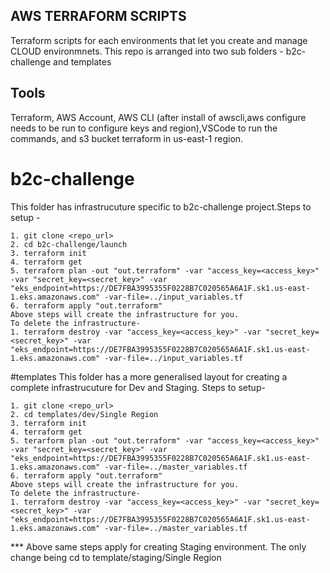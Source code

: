 ## AWS TERRAFORM SCRIPTS
Terraform scripts for each environments that let you create and manage CLOUD environmnets.
This repo is arranged into two sub folders - b2c-challenge and templates

## Tools
Terraform, AWS Account, AWS CLI (after install of awscli,aws configure needs to be run to configure keys and region),VSCode to run the commands,
and s3 bucket terraform in us-east-1 region.

# b2c-challenge
This folder has infrastrucuture specific to b2c-challenge project.Steps to setup -
```
1. git clone <repo_url>
2. cd b2c-challenge/launch
3. terraform init
4. terraform get
5. terraform plan -out "out.terraform" -var "access_key=<access_key>" -var "secret_key=<secret_key>" -var "eks_endpoint=https://DE7FBA3995355F0228B7C020565A6A1F.sk1.us-east-1.eks.amazonaws.com" -var-file=../input_variables.tf
6. terraform apply "out.terraform"
Above steps will create the infrastructure for you.
To delete the infrastructure-
1. terraform destroy -var "access_key=<access_key>" -var "secret_key=<secret_key>" -var "eks_endpoint=https://DE7FBA3995355F0228B7C020565A6A1F.sk1.us-east-1.eks.amazonaws.com" -var-file=../input_variables.tf
```
#templates
This folder has a more generalised layout for creating a complete infrastrucuture for Dev and Staging. Steps to setup-
```
1. git clone <repo_url>
2. cd templates/dev/Single Region
3. terraform init
4. terraform get
5. terarform plan -out "out.terraform" -var "access_key=<access_key>" -var "secret_key=<secret_key>" -var "eks_endpoint=https://DE7FBA3995355F0228B7C020565A6A1F.sk1.us-east-1.eks.amazonaws.com" -var-file=../master_variables.tf
6. terraform apply "out.terraform"
Above steps will create the infrastructure for you.
To delete the infrastructure-
1. terraform destroy -var "access_key=<access_key>" -var "secret_key=<secret_key>" -var "eks_endpoint=https://DE7FBA3995355F0228B7C020565A6A1F.sk1.us-east-1.eks.amazonaws.com" -var-file=../master_variables.tf
```
*** Above same steps apply for creating Staging environment. The only change being cd to template/staging/Single Region


